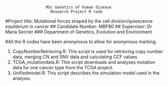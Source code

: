                       MSc Genetics of human disease
                        Research Project R code
#Project title: Mutational forces shaped by the cell division/quiescence equilibrium in cancer
                      ## Candidate Number: MBFB0
                 ##  Supervisor: Dr Maria Secrier 
             ###  Department of Genetics, Evolution and Environment 
                 
#All the R codes have been anonymous to allow for anonymous marking.

1. CopyNumberRetrieving.R: This script is used for retrieving copy number data, merging CN and SNV data and calculating CCF values.
2. TCGA_mutationdata.R: This script downloads and analyses mutation data for one cancer type from the TCGA project.
3. Unifiedmodel.R: This script describes the simulation model used in the analysis.
